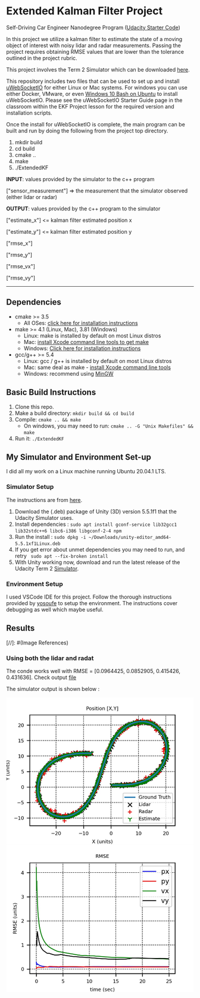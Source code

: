 # Extended Kalman Filter Project

Self-Driving Car Engineer Nanodegree Program ([Udacity Starter Code](https://github.com/udacity/CarND-Extended-Kalman-Filter-Project))

In this project we utilize a kalman filter to estimate the state of a moving object of interest with noisy lidar and radar measurements. Passing the project requires obtaining RMSE values that are lower than the tolerance outlined in the project rubric. 

This project involves the Term 2 Simulator which can be downloaded [here](https://github.com/udacity/self-driving-car-sim/releases).

This repository includes two files that can be used to set up and install [uWebSocketIO](https://github.com/uWebSockets/uWebSockets) for either Linux or Mac systems. For windows you can use either Docker, VMware, or even [Windows 10 Bash on Ubuntu](https://www.howtogeek.com/249966/how-to-install-and-use-the-linux-bash-shell-on-windows-10/) to install uWebSocketIO. Please see the uWebSocketIO Starter Guide page in the classroom within the EKF Project lesson for the required version and installation scripts.

Once the install for uWebSocketIO is complete, the main program can be built and run by doing the following from the project top directory.

1. mkdir build
2. cd build
3. cmake ..
4. make
5. ./ExtendedKF


**INPUT**: values provided by the simulator to the c++ program

["sensor_measurement"] => the measurement that the simulator observed (either lidar or radar)


**OUTPUT**: values provided by the c++ program to the simulator

["estimate_x"] <= kalman filter estimated position x

["estimate_y"] <= kalman filter estimated position y

["rmse_x"]

["rmse_y"]

["rmse_vx"]

["rmse_vy"]

---

## Dependencies

* cmake >= 3.5
  * All OSes: [click here for installation instructions](https://cmake.org/install/)
* make >= 4.1 (Linux, Mac), 3.81 (Windows)
  * Linux: make is installed by default on most Linux distros
  * Mac: [install Xcode command line tools to get make](https://developer.apple.com/xcode/features/)
  * Windows: [Click here for installation instructions](http://gnuwin32.sourceforge.net/packages/make.htm)
* gcc/g++ >= 5.4
  * Linux: gcc / g++ is installed by default on most Linux distros
  * Mac: same deal as make - [install Xcode command line tools](https://developer.apple.com/xcode/features/)
  * Windows: recommend using [MinGW](http://www.mingw.org/)

## Basic Build Instructions

1. Clone this repo.
2. Make a build directory: `mkdir build && cd build`
3. Compile: `cmake .. && make` 
   * On windows, you may need to run: `cmake .. -G "Unix Makefiles" && make`
4. Run it: `./ExtendedKF `

## My Simulator and Environment Set-up

I did all my work on a Linux machine running Ubuntu 20.04.1 LTS. 

### Simulator Setup

The instructions are from [here](https://medium.com/@kaigo/how-to-install-udacitys-self-driving-car-simulator-on-ubuntu-20-04-14331806d6dd).

1. Download the (.deb) package of Unity (3D) version 5.5.1f1 that the Udacity Simulator uses. 
2. Install dependencies : `sudo apt install gconf-service lib32gcc1 lib32stdc++6 libc6-i386 libgconf-2-4 npm`
3. Run the install : `sudo dpkg -i ~/Downloads/unity-editor_amd64-5.5.1xf1Linux.deb`
4. If you get error about unmet dependencies you may need to run, and retry ` sudo apt --fix-broken install` 
5. With Unity working now, download and run the latest release of the Udacity Term 2 [Simulator](https://github.com/udacity/self-driving-car-sim/releases). 

### Environment Setup

I used VSCode IDE for this project. Follow the thorough instructions provided by [yosoufe](https://gist.github.com/yosoufe/dd37284b7319c484dd77e42947fc82b7) to setup the environment. The instructions cover debugging as well which maybe useful.

##   Results

[//]: #(Image References)

[image1]: ./output_files/dataset1_11_position.jpg "Position1_11"
[image2]: ./output_files/dataset1_11_rmse.jpg "RMSE1_11"

### Using both the lidar and radat

The conde works well with RMSE = [0.0964425, 0.0852905, 0.415426, 0.431636]. Check output [file](https://github.com/prasadshingne/CarND-Extended-Kalman-Filter-Project/tree/master/output_files/dataset1_11.out)

The simulator output is shown below : 

![alt text][image1] ![alt text][image2]



